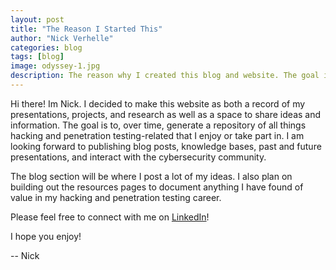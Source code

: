 ```yaml
---
layout: post
title: "The Reason I Started This"
author: "Nick Verhelle"
categories: blog
tags: [blog]
image: odyssey-1.jpg
description: The reason why I created this blog and website. The goal is to showcase and present penetration testing and hacking resources and content.
---
```


Hi there! Im Nick. I decided to make this website as both a record of my presentations, projects, and research as well as a space to share ideas and information. The goal is to, over time, generate a repository of all things hacking and penetration testing-related that I enjoy or take part in. I am looking forward to publishing blog posts, knowledge bases, past and future presentations, and interact with the cybersecurity community.

The blog section will be where I post a lot of my ideas. I also plan on building out the resources pages to document anything I have found of value in my hacking and penetration testing career.

Please feel free to connect with me on [LinkedIn](https://www.linkedin.com/in/nick-verhelle/)!

I hope you enjoy!

-- Nick